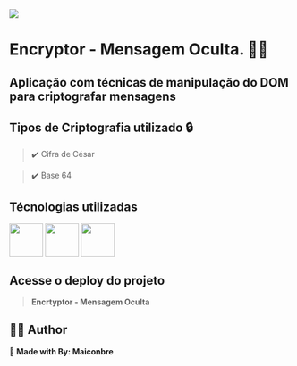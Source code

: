 <img src="https://camo.githubusercontent.com/5421969f0a9a032083e5cd7281d0f01abcd1e9c420380ed4db0c87fd0e2a595c/68747470733a2f2f692e67697068792e636f6d2f6d656469612f4e4b457439656c5135635236382f67697068792e77656270"/>
<h1>Encryptor - Mensagem Oculta. 🐱‍👤 </h1>
<h2>Aplicação com técnicas de manipulação do DOM para criptografar mensagens</h2>

##  Tipos de Criptografia utilizado 🔒 


> ✔️ Cifra de César<br>

> ✔️ Base 64


##  Técnologias utilizadas 
<div style="display: inline_block">
<img align="center" src="https://user-images.githubusercontent.com/112555118/194056807-af3ed262-a645-469d-b540-1058230de05d.png" width="60"/>
<img align="center" src="https://user-images.githubusercontent.com/112555118/194057036-c1432b2d-c994-4fed-aa1a-79fab5ed1b1d.png" width="60"/>
<img align="center" src="https://user-images.githubusercontent.com/112555118/194057089-e54fa9e3-f9b7-4035-b4d6-6e99eddadb3c.png" width="60"/>
</div>

##  Acesse o deploy do projeto

> <strong><link href=https://maiconbre.github.io/Cifra-de-Cesar-e-Base-64/>Encrtyptor - Mensagem Oculta</link>

## 👨‍💼 Author
🖤 Made with By: **Maiconbre**
